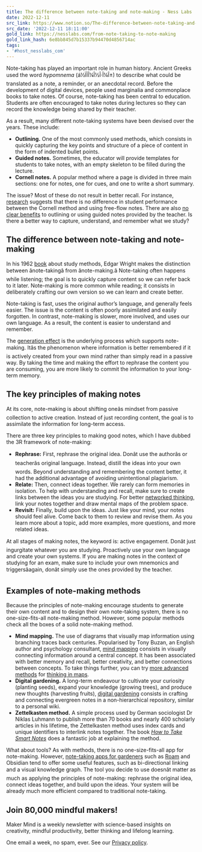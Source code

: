 ```yaml
---
title: The difference between note-taking and note-making - Ness Labs
date: 2022-12-11
src_link: https://www.notion.so/The-difference-between-note-taking-and-note-making-Ness-Labs-3ec95c8ce1f3496a9dcd23aa5c38f4f9
src_date: '2022-12-11 18:11:00'
gold_link: https://nesslabs.com/from-note-taking-to-note-making
gold_link_hash: 6e8bb845d7b15337b94470d4856714ac
tags:
- '#host_nesslabs_com'
---
```





Note-taking has played an important role in human history. Ancient Greeks used the word *hypomnema* (á½ÏÏÎ¼Î½Î·Î¼Î±) to describe what could be translated as a note, a reminder, or an anecdotal record. Before the development of digital devices, people used marginalia and commonplace books to take notes. Of course, note-taking has been central to education. Students are often encouraged to take notes during lectures so they can record the knowledge being shared by their teacher.


As a result, many different note-taking systems have been devised over the years. These include:


* **Outlining.** One of the most commonly used methods, which consists in quickly capturing the key points and structure of a piece of content in the form of indented bullet points.
* **Guided notes.** Sometimes, the educator will provide templates for students to take notes, with an empty skeleton to be filled during the lecture.
* **Cornell notes.** A popular method where a page is divided in three main sections: one for notes, one for cues, and one to write a short summary.


The issue? Most of these do not result in better recall. For instance, [research](https://www.natefacs.org/Pages/v30no1/v30no1Quintus.pdf) suggests that there is no difference in student performance between the Cornell method and using free-flow notes. There are also [no clear benefits](https://journals.sagepub.com/doi/10.1177/1747021819879434) to outlining or using guided notes provided by the teacher. Is there a better way to capture, understand, and remember what we study?


The difference between note-taking and note-making
--------------------------------------------------


In his 1962 [book](https://amzn.to/2JphCT1) about study methods, Edgar Wright makes the distinction between ânote-takingâ from ânote-making.â Note-taking often happens while listening; the goal is to quickly capture content so we can refer back to it later. Note-making is more common while reading; it consists in deliberately crafting our own version so we can learn and create better.


Note-taking is fast, uses the original author’s language, and generally feels easier. The issue is the content is often poorly assimilated and easily forgotten. In contrast, note-making is slower, more involved, and uses our own language. As a result, the content is easier to understand and remember.


The [generation effect](https://nesslabs.com/generation-effect) is the underlying process which supports note-making. Itâs the phenomenon where information is better remembered if it is actively created from your own mind rather than simply read in a passive way. By taking the time and making the effort to rephrase the content you are consuming, you are more likely to commit the information to your long-term memory.


The key principles of making notes
----------------------------------


At its core, note-making is about shifting oneâs mindset from passive collection to active creation. Instead of just recording content, the goal is to assimilate the information for long-term access.


There are three key principles to making good notes, which I have dubbed the 3R framework of note-making:


* **Rephrase:** First, rephrase the original idea. Donât use the authorâs or teacherâs original language. Instead, distill the ideas into your own words. Beyond understanding and remembering the content better, it had the additional advantage of avoiding unintentional plagiarism.
* **Relate:** Then, connect ideas together. We rarely can form memories in isolation. To help with understanding and recall, make sure to create links between the ideas you are studying. For better [networked thinking](https://nesslabs.com/networked-thinking), link your notes together and draw mental maps of the problem space.
* **Revisit:** Finally, build upon the ideas. Just like your mind, your notes should feel alive. Come back to them to review and revise them. As you learn more about a topic, add more examples, more questions, and more related ideas.


At all stages of making notes, the keyword is: active engagement. Donât just ingurgitate whatever you are studying. Proactively use your own language and create your own systems. If you are making notes in the context of studying for an exam, make sure to include your own mnemonics and triggersâagain, donât simply use the ones provided by the teacher.


Examples of note-making methods
-------------------------------


Because the principles of note-making encourage students to generate their own content and to design their own note-taking system, there is no one-size-fits-all note-making method. However, some popular methods check all the boxes of a solid note-making method.


* **Mind mapping.** The use of diagrams that visually map information using branching traces back centuries. Popularised by Tony Buzan, an English author and psychology consultant, [mind mapping](https://nesslabs.com/mind-mapping) consists in visually connecting information around a central concept. It has been associated with better memory and recall, better creativity, and better connections between concepts. To take things further, you can try [more advanced methods](https://nesslabs.com/mental-atlas) for [thinking in maps](https://nesslabs.com/thinking-in-maps).
* **Digital gardening.** A long-term endeavour to cultivate your curiosity (planting seeds), expand your knowledge (growing trees), and produce new thoughts (harvesting fruits), [digital gardening](https://nesslabs.com/mind-garden) consists in crafting and connecting evergreen notes in a non-hierarchical repository, similar to a personal wiki.
* **Zettelkasten method.** A simple process used by German sociologist Dr Niklas Luhmann to publish more than 70 books and nearly 400 scholarly articles in his lifetime, the Zettelkasten method uses index cards and unique identifiers to interlink notes together. The book [*How to Take Smart Notes*](https://nesslabs.com/how-to-take-smart-notes) does a fantastic job at explaining the method.


What about tools? As with methods, there is no one-size-fits-all app for note-making. However, [note-taking apps for gardeners](https://nesslabs.com/how-to-choose-the-right-note-taking-app) such as [Roam](https://nesslabs.com/roam-research) and Obsidian tend to offer some useful features, such as bi-directional linking and a visual knowledge graph. The tool you decide to use doesnât matter as much as applying the principles of note-making: rephrase the original idea, connect ideas together, and build upon the ideas. Your system will be already much more efficient compared to traditional note-taking.



  

Join 80,000 mindful makers!
---------------------------


Maker Mind is a weekly newsletter with science-based insights on creativity, mindful productivity, better thinking and lifelong learning.


One email a week, no spam, ever. See our [Privacy policy](/privacy).
